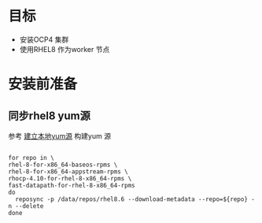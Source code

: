 # 目标

* 安装OCP4 集群
* 使用RHEL8 作为worker 节点



# 安装前准备

## 同步rhel8 yum源

参考 [建立本地yum源](./rhel-yum.md) 构建yum 源



```

for repo in \
rhel-8-for-x86_64-baseos-rpms \
rhel-8-for-x86_64-appstream-rpms \
rhocp-4.10-for-rhel-8-x86_64-rpms \
fast-datapath-for-rhel-8-x86_64-rpms
do
  reposync -p /data/repos/rhel8.6 --download-metadata --repo=${repo} -n --delete
done

```



